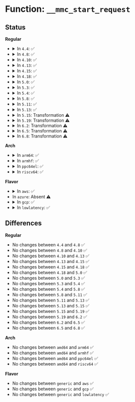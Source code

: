 # Function: <code>__mmc_start_request</code>

## Status
<b>Regular</b>
<ul>
<li>
<details>
<summary>In <code>4.4</code>: ✅</summary>

```c
void __mmc_start_request(struct mmc_host *host, struct mmc_request *mrq);
```

**Collision:** Unique Static

**Inline:** No

**Transformation:** False

**Instances:**

```
In drivers/mmc/core/core.c (ffffffff816bead0)
Location: drivers/mmc/core/core.c:195
Inline: False
Direct callers:
  - drivers/mmc/core/core.c:mmc_start_request
  - drivers/mmc/core/core.c:mmc_start_req
  - drivers/mmc/core/core.c:mmc_wait_for_req_done
```
**Symbols:**

```
ffffffff816bead0-ffffffff816beb89: __mmc_start_request (STB_LOCAL)
```
</details>
</li>
<li>
<details>
<summary>In <code>4.8</code>: ✅</summary>

```c
void __mmc_start_request(struct mmc_host *host, struct mmc_request *mrq);
```

**Collision:** Unique Static

**Inline:** No

**Transformation:** False

**Instances:**

```
In drivers/mmc/core/core.c (ffffffff817214c0)
Location: drivers/mmc/core/core.c:194
Inline: False
Direct callers:
  - drivers/mmc/core/core.c:mmc_start_req
  - drivers/mmc/core/core.c:mmc_wait_for_req_done
  - drivers/mmc/core/core.c:mmc_start_request
```
**Symbols:**

```
ffffffff817214c0-ffffffff817215c2: __mmc_start_request (STB_LOCAL)
```
</details>
</li>
<li>
<details>
<summary>In <code>4.10</code>: ✅</summary>

```c
void __mmc_start_request(struct mmc_host *host, struct mmc_request *mrq);
```

**Collision:** Unique Static

**Inline:** No

**Transformation:** False

**Instances:**

```
In drivers/mmc/core/core.c (ffffffff817543c0)
Location: drivers/mmc/core/core.c:221
Inline: False
Direct callers:
  - drivers/mmc/core/core.c:mmc_start_req
  - drivers/mmc/core/core.c:mmc_wait_for_req_done
  - drivers/mmc/core/core.c:mmc_start_request
```
**Symbols:**

```
ffffffff817543c0-ffffffff817544dc: __mmc_start_request (STB_LOCAL)
```
</details>
</li>
<li>
<details>
<summary>In <code>4.13</code>: ✅</summary>

```c
void __mmc_start_request(struct mmc_host *host, struct mmc_request *mrq);
```

**Collision:** Unique Static

**Inline:** No

**Transformation:** False

**Instances:**

```
In drivers/mmc/core/core.c (ffffffff81772010)
Location: drivers/mmc/core/core.c:221
Inline: False
Direct callers:
  - drivers/mmc/core/core.c:mmc_start_areq
  - drivers/mmc/core/core.c:mmc_wait_for_req_done
```
**Symbols:**

```
ffffffff81772010-ffffffff81772143: __mmc_start_request (STB_LOCAL)
```
</details>
</li>
<li>
<details>
<summary>In <code>4.15</code>: ✅</summary>

```c
void __mmc_start_request(struct mmc_host *host, struct mmc_request *mrq);
```

**Collision:** Unique Static

**Inline:** No

**Transformation:** False

**Instances:**

```
In drivers/mmc/core/core.c (ffffffff817e80f0)
Location: drivers/mmc/core/core.c:221
Inline: False
Direct callers:
  - drivers/mmc/core/core.c:mmc_start_areq
  - drivers/mmc/core/core.c:mmc_wait_for_req_done
  - drivers/mmc/core/core.c:mmc_start_request
```
**Symbols:**

```
ffffffff817e80f0-ffffffff817e824e: __mmc_start_request (STB_LOCAL)
```
</details>
</li>
<li>
<details>
<summary>In <code>4.18</code>: ✅</summary>

```c
void __mmc_start_request(struct mmc_host *host, struct mmc_request *mrq);
```

**Collision:** Unique Static

**Inline:** No

**Transformation:** False

**Instances:**

```
In drivers/mmc/core/core.c (ffffffff81831500)
Location: drivers/mmc/core/core.c:218
Inline: False
Direct callers:
  - drivers/mmc/core/core.c:mmc_wait_for_req_done
  - drivers/mmc/core/core.c:mmc_start_request
```
**Symbols:**

```
ffffffff81831500-ffffffff81831673: __mmc_start_request (STB_LOCAL)
```
</details>
</li>
<li>
<details>
<summary>In <code>5.0</code>: ✅</summary>

```c
void __mmc_start_request(struct mmc_host *host, struct mmc_request *mrq);
```

**Collision:** Unique Static

**Inline:** No

**Transformation:** False

**Instances:**

```
In drivers/mmc/core/core.c (ffffffff8185d4e0)
Location: drivers/mmc/core/core.c:218
Inline: False
Direct callers:
  - drivers/mmc/core/core.c:mmc_wait_for_req_done
  - drivers/mmc/core/core.c:mmc_start_request
```
**Symbols:**

```
ffffffff8185d4e0-ffffffff8185d653: __mmc_start_request (STB_LOCAL)
```
</details>
</li>
<li>
<details>
<summary>In <code>5.3</code>: ✅</summary>

```c
void __mmc_start_request(struct mmc_host *host, struct mmc_request *mrq);
```

**Collision:** Unique Static

**Inline:** No

**Transformation:** False

**Instances:**

```
In drivers/mmc/core/core.c (ffffffff818a1130)
Location: drivers/mmc/core/core.c:216
Inline: False
Direct callers:
  - drivers/mmc/core/core.c:mmc_wait_for_req_done
  - drivers/mmc/core/core.c:mmc_start_request
```
**Symbols:**

```
ffffffff818a1130-ffffffff818a12a5: __mmc_start_request (STB_LOCAL)
```
</details>
</li>
<li>
<details>
<summary>In <code>5.4</code>: ✅</summary>

```c
void __mmc_start_request(struct mmc_host *host, struct mmc_request *mrq);
```

**Collision:** Unique Static

**Inline:** No

**Transformation:** False

**Instances:**

```
In drivers/mmc/core/core.c (ffffffff818d3420)
Location: drivers/mmc/core/core.c:216
Inline: False
Direct callers:
  - drivers/mmc/core/core.c:mmc_wait_for_req_done
  - drivers/mmc/core/core.c:mmc_start_request
```
**Symbols:**

```
ffffffff818d3420-ffffffff818d3595: __mmc_start_request (STB_LOCAL)
```
</details>
</li>
<li>
<details>
<summary>In <code>5.8</code>: ✅</summary>

```c
void __mmc_start_request(struct mmc_host *host, struct mmc_request *mrq);
```

**Collision:** Unique Static

**Inline:** No

**Transformation:** False

**Instances:**

```
In drivers/mmc/core/core.c (ffffffff819a5b20)
Location: drivers/mmc/core/core.c:216
Inline: False
Direct callers:
  - drivers/mmc/core/core.c:mmc_wait_for_req_done
  - drivers/mmc/core/core.c:mmc_start_request
```
**Symbols:**

```
ffffffff819a5b20-ffffffff819a5c95: __mmc_start_request (STB_LOCAL)
```
</details>
</li>
<li>
<details>
<summary>In <code>5.11</code>: ✅</summary>

```c
void __mmc_start_request(struct mmc_host *host, struct mmc_request *mrq);
```

**Collision:** Unique Static

**Inline:** No

**Transformation:** False

**Instances:**

```
In drivers/mmc/core/core.c (ffffffff819a88e0)
Location: drivers/mmc/core/core.c:216
Inline: False
Direct callers:
  - drivers/mmc/core/core.c:mmc_wait_for_req_done
  - drivers/mmc/core/core.c:mmc_start_request
```
**Symbols:**

```
ffffffff819a88e0-ffffffff819a8a46: __mmc_start_request (STB_LOCAL)
```
</details>
</li>
<li>
<details>
<summary>In <code>5.13</code>: ✅</summary>

```c
void __mmc_start_request(struct mmc_host *host, struct mmc_request *mrq);
```

**Collision:** Unique Static

**Inline:** No

**Transformation:** False

**Instances:**

```
In drivers/mmc/core/core.c (ffffffff8198d5b0)
Location: drivers/mmc/core/core.c:217
Inline: False
Direct callers:
  - drivers/mmc/core/core.c:mmc_wait_for_req_done
  - drivers/mmc/core/core.c:mmc_start_request
```
**Symbols:**

```
ffffffff8198d5b0-ffffffff8198d71b: __mmc_start_request (STB_LOCAL)
```
</details>
</li>
<li>
<details>
<summary>In <code>5.15</code>: Transformation ⚠️</summary>

```c
void __mmc_start_request(struct mmc_host *host, struct mmc_request *mrq);
```

**Collision:** Unique Static

**Inline:** No

**Transformation:** True

**Instances:**

```
In drivers/mmc/core/core.c (0)
Location: drivers/mmc/core/core.c:217
Inline: False
Direct callers:
  - drivers/mmc/core/core.c:mmc_wait_for_req_done
  - drivers/mmc/core/core.c:mmc_start_request
```
**Symbols:**

```
ffffffff81a38bf0-ffffffff81a38d6a: __mmc_start_request (STB_LOCAL)
ffffffff81d2cdf9-ffffffff81d2ce21: __mmc_start_request.cold (STB_LOCAL)
```
</details>
</li>
<li>
<details>
<summary>In <code>5.19</code>: Transformation ⚠️</summary>

```c
void __mmc_start_request(struct mmc_host *host, struct mmc_request *mrq);
```

**Collision:** Unique Static

**Inline:** No

**Transformation:** True

**Instances:**

```
In drivers/mmc/core/core.c (0)
Location: drivers/mmc/core/core.c:217
Inline: False
Direct callers:
  - drivers/mmc/core/core.c:mmc_wait_for_req_done
  - drivers/mmc/core/core.c:mmc_start_request
```
**Symbols:**

```
ffffffff81ba5c50-ffffffff81ba5dfe: __mmc_start_request (STB_LOCAL)
ffffffff81ef91a0-ffffffff81ef91ca: __mmc_start_request.cold (STB_LOCAL)
```
</details>
</li>
<li>
<details>
<summary>In <code>6.2</code>: Transformation ⚠️</summary>

```c
void __mmc_start_request(struct mmc_host *host, struct mmc_request *mrq);
```

**Collision:** Unique Static

**Inline:** No

**Transformation:** True

**Instances:**

```
In drivers/mmc/core/core.c (0)
Location: drivers/mmc/core/core.c:216
Inline: False
Direct callers:
  - drivers/mmc/core/core.c:mmc_wait_for_req_done
  - drivers/mmc/core/core.c:mmc_start_request
```
**Symbols:**

```
ffffffff81d47f70-ffffffff81d48120: __mmc_start_request (STB_LOCAL)
ffffffff820a9499-ffffffff820a94c3: __mmc_start_request.cold (STB_LOCAL)
```
</details>
</li>
<li>
<details>
<summary>In <code>6.5</code>: Transformation ⚠️</summary>

```c
void __mmc_start_request(struct mmc_host *host, struct mmc_request *mrq);
```

**Collision:** Unique Static

**Inline:** No

**Transformation:** True

**Instances:**

```
In drivers/mmc/core/core.c (0)
Location: drivers/mmc/core/core.c:216
Inline: False
Direct callers:
  - drivers/mmc/core/core.c:mmc_wait_for_req_done
  - drivers/mmc/core/core.c:mmc_start_request
```
**Symbols:**

```
ffffffff81db2870-ffffffff81db2a20: __mmc_start_request (STB_LOCAL)
ffffffff8212a898-ffffffff8212a8c2: __mmc_start_request.cold (STB_LOCAL)
```
</details>
</li>
<li>
<details>
<summary>In <code>6.8</code>: Transformation ⚠️</summary>

```c
void __mmc_start_request(struct mmc_host *host, struct mmc_request *mrq);
```

**Collision:** Unique Static

**Inline:** No

**Transformation:** True

**Instances:**

```
In drivers/mmc/core/core.c (0)
Location: drivers/mmc/core/core.c:216
Inline: False
Direct callers:
  - drivers/mmc/core/core.c:mmc_wait_for_req_done
  - drivers/mmc/core/core.c:mmc_start_request
```
**Symbols:**

```
ffffffff81e6ac00-ffffffff81e6adb0: __mmc_start_request (STB_LOCAL)
ffffffff8220c640-ffffffff8220c66a: __mmc_start_request.cold (STB_LOCAL)
```
</details>
</li>
</ul>
<b>Arch</b>
<ul>
<li>
<details>
<summary>In <code>arm64</code>: ✅</summary>

```c
void __mmc_start_request(struct mmc_host *host, struct mmc_request *mrq);
```

**Collision:** Unique Static

**Inline:** No

**Transformation:** False

**Instances:**

```
In drivers/mmc/core/core.c (ffff800010b2c8b0)
Location: drivers/mmc/core/core.c:216
Inline: False
Direct callers:
  - drivers/mmc/core/core.c:mmc_wait_for_req_done
  - drivers/mmc/core/core.c:mmc_start_request
```
**Symbols:**

```
ffff800010b2c8b0-ffff800010b2ca54: __mmc_start_request (STB_LOCAL)
```
</details>
</li>
<li>
<details>
<summary>In <code>armhf</code>: ✅</summary>

```c
void __mmc_start_request(struct mmc_host *host, struct mmc_request *mrq);
```

**Collision:** Unique Static

**Inline:** No

**Transformation:** False

**Instances:**

```
In drivers/mmc/core/core.c (c0c07c14)
Location: drivers/mmc/core/core.c:216
Inline: False
Direct callers:
  - drivers/mmc/core/core.c:mmc_wait_for_req_done
```
**Symbols:**

```
c0c07c14-c0c07dac: __mmc_start_request (STB_LOCAL)
```
</details>
</li>
<li>
<details>
<summary>In <code>ppc64el</code>: ✅</summary>

```c
void __mmc_start_request(struct mmc_host *host, struct mmc_request *mrq);
```

**Collision:** Unique Static

**Inline:** No

**Transformation:** False

**Instances:**

```
In drivers/mmc/core/core.c (c000000000c25590)
Location: drivers/mmc/core/core.c:216
Inline: False
Direct callers:
  - drivers/mmc/core/core.c:mmc_wait_for_req_done
  - drivers/mmc/core/core.c:mmc_start_request
```
**Symbols:**

```
c000000000c25590-c000000000c257b4: __mmc_start_request (STB_LOCAL)
```
</details>
</li>
<li>
<details>
<summary>In <code>riscv64</code>: ✅</summary>

```c
void __mmc_start_request(struct mmc_host *host, struct mmc_request *mrq);
```

**Collision:** Unique Static

**Inline:** No

**Transformation:** False

**Instances:**

```
In drivers/mmc/core/core.c (ffffffe000706980)
Location: drivers/mmc/core/core.c:216
Inline: False
Direct callers:
  - drivers/mmc/core/core.c:mmc_wait_for_req_done
  - drivers/mmc/core/core.c:mmc_start_request
```
**Symbols:**

```
ffffffe000706980-ffffffe000706ad2: __mmc_start_request (STB_LOCAL)
```
</details>
</li>
</ul>
<b>Flavor</b>
<ul>
<li>
<details>
<summary>In <code>aws</code>: ✅</summary>

```c
void __mmc_start_request(struct mmc_host *host, struct mmc_request *mrq);
```

**Collision:** Unique Static

**Inline:** No

**Transformation:** False

**Instances:**

```
In drivers/mmc/core/core.c (ffffffff81876de0)
Location: drivers/mmc/core/core.c:216
Inline: False
Direct callers:
  - drivers/mmc/core/core.c:mmc_wait_for_req_done
  - drivers/mmc/core/core.c:mmc_start_request
```
**Symbols:**

```
ffffffff81876de0-ffffffff81876f55: __mmc_start_request (STB_LOCAL)
```
</details>
</li>
<li>
In <code>azure</code>: Absent ⚠️
</li>
<li>
<details>
<summary>In <code>gcp</code>: ✅</summary>

```c
void __mmc_start_request(struct mmc_host *host, struct mmc_request *mrq);
```

**Collision:** Unique Static

**Inline:** No

**Transformation:** False

**Instances:**

```
In drivers/mmc/core/core.c (ffffffff818c8280)
Location: drivers/mmc/core/core.c:216
Inline: False
Direct callers:
  - drivers/mmc/core/core.c:mmc_wait_for_req_done
  - drivers/mmc/core/core.c:mmc_start_request
```
**Symbols:**

```
ffffffff818c8280-ffffffff818c83f5: __mmc_start_request (STB_LOCAL)
```
</details>
</li>
<li>
<details>
<summary>In <code>lowlatency</code>: ✅</summary>

```c
void __mmc_start_request(struct mmc_host *host, struct mmc_request *mrq);
```

**Collision:** Unique Static

**Inline:** No

**Transformation:** False

**Instances:**

```
In drivers/mmc/core/core.c (ffffffff818e4d80)
Location: drivers/mmc/core/core.c:216
Inline: False
Direct callers:
  - drivers/mmc/core/core.c:mmc_wait_for_req_done
  - drivers/mmc/core/core.c:mmc_start_request
```
**Symbols:**

```
ffffffff818e4d80-ffffffff818e4f11: __mmc_start_request (STB_LOCAL)
```
</details>
</li>
</ul>

## Differences
<b>Regular</b>
<ul>
<li>
No changes between <code>4.4</code> and <code>4.8</code> ✅
</li>
<li>
No changes between <code>4.8</code> and <code>4.10</code> ✅
</li>
<li>
No changes between <code>4.10</code> and <code>4.13</code> ✅
</li>
<li>
No changes between <code>4.13</code> and <code>4.15</code> ✅
</li>
<li>
No changes between <code>4.15</code> and <code>4.18</code> ✅
</li>
<li>
No changes between <code>4.18</code> and <code>5.0</code> ✅
</li>
<li>
No changes between <code>5.0</code> and <code>5.3</code> ✅
</li>
<li>
No changes between <code>5.3</code> and <code>5.4</code> ✅
</li>
<li>
No changes between <code>5.4</code> and <code>5.8</code> ✅
</li>
<li>
No changes between <code>5.8</code> and <code>5.11</code> ✅
</li>
<li>
No changes between <code>5.11</code> and <code>5.13</code> ✅
</li>
<li>
No changes between <code>5.13</code> and <code>5.15</code> ✅
</li>
<li>
No changes between <code>5.15</code> and <code>5.19</code> ✅
</li>
<li>
No changes between <code>5.19</code> and <code>6.2</code> ✅
</li>
<li>
No changes between <code>6.2</code> and <code>6.5</code> ✅
</li>
<li>
No changes between <code>6.5</code> and <code>6.8</code> ✅
</li>
</ul>
<b>Arch</b>
<ul>
<li>
No changes between <code>amd64</code> and <code>arm64</code> ✅
</li>
<li>
No changes between <code>amd64</code> and <code>armhf</code> ✅
</li>
<li>
No changes between <code>amd64</code> and <code>ppc64el</code> ✅
</li>
<li>
No changes between <code>amd64</code> and <code>riscv64</code> ✅
</li>
</ul>
<b>Flavor</b>
<ul>
<li>
No changes between <code>generic</code> and <code>aws</code> ✅
</li>
<li>
No changes between <code>generic</code> and <code>gcp</code> ✅
</li>
<li>
No changes between <code>generic</code> and <code>lowlatency</code> ✅
</li>
</ul>
